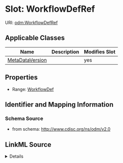 # Slot: WorkflowDefRef

URI: [odm:WorkflowDefRef](http://www.cdisc.org/ns/odm/v2.0/WorkflowDefRef)



<!-- no inheritance hierarchy -->




## Applicable Classes

| Name | Description | Modifies Slot |
| --- | --- | --- |
[MetaDataVersion](MetaDataVersion.md) |  |  yes  |







## Properties

* Range: [WorkflowDef](WorkflowDef.md)





## Identifier and Mapping Information







### Schema Source


* from schema: http://www.cdisc.org/ns/odm/v2.0




## LinkML Source

<details>
```yaml
name: WorkflowDefRef
from_schema: http://www.cdisc.org/ns/odm/v2.0
rank: 1000
alias: WorkflowDefRef
domain_of:
- MetaDataVersion
range: WorkflowDef

```
</details>